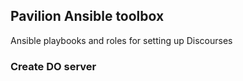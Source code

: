 ## Pavilion Ansible toolbox

Ansible playbooks and roles for setting up Discourses

### Create DO server